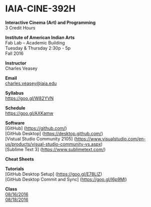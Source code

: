 # IAIA-CINE-392H
**Interactive Cinema (Art) and Programming**  
3 Credit Hours  

**Institute of American Indian Arts**  
Fab Lab – Academic Building  
Tuesday & Thursday 2:30p - 5p   
Fall 2016  

**Instructor**    
Charles Veasey   

**Email**   
charles.veasey@iaia.edu  

**Syllabus**   
https://goo.gl/W82YVN 

**Schedule**  
https://goo.gl/AXKamw

**Software**  
[GitHub] (https://github.com/)  
[GitHub Desktop] (https://desktop.github.com/)  
[Vistual Studio Community 2105] (https://www.visualstudio.com/en-us/products/visual-studio-community-vs.aspx)  
[Sublime Text 3] (https://www.sublimetext.com/)  

**Cheat Sheets**  
 
**Tutorials**  
[GitHub Desktop Setup] (https://goo.gl/E78LlZ)  
[GitHub Desktop Commit and Sync] (https://goo.gl/I6p9Ml)  

**Class**  
[08/16/2016](class/2016-08-16.md)      
[08/18/2016](class/2016-08-18.md)